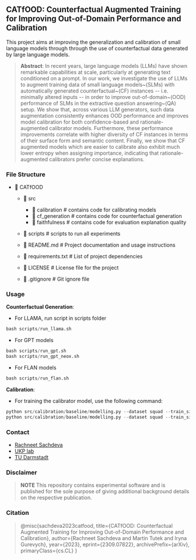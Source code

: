 ## CATfOOD: Counterfactual Augmented Training for Improving Out-of-Domain Performance and Calibration

This project aims at improving the generalization and calibration of small language models through through the
use of counterfactual data generated by large language models.

> **Abstract**: In recent years, large language models (LLMs) have shown remarkable capabilities at scale, particularly
> at generating text conditioned on a prompt.
> In our work, we investigate the use of LLMs to augment training data of small language models~(SLMs) with
> automatically
> generated counterfactual~(CF) instances -- i.e. minimally altered inputs -- in order to improve out-of-domain~(OOD)
> performance of SLMs in the extractive question answering~(QA) setup.
> We show that, across various LLM generators, such data augmentation consistently enhances OOD performance and improves
> model calibration for both confidence-based and rationale-augmented calibrator models.
> Furthermore, these performance improvements correlate with higher diversity of CF instances in terms of their surface
> form and semantic content.
> Finally, we show that CF augmented models which are easier to calibrate also exhibit much lower entropy when assigning
> importance, indicating that rationale-augmented calibrators prefer concise explanations.

### File Structure

- 📁 CATfOOD
    - 📁 src
        - 📁 calibration # contains code for calibrating models
        - 📁 cf_generation # contains code for counterfactual generation
        - 📁 faithfulness # contains code for evaluation explanation quality

    - 📁 scripts # scripts to run all experiments
    - 📄 README.md # Project documentation and usage instructions
    - 📄 requirements.txt # List of project dependencies
    - 📄 LICENSE # License file for the project
    - 📄 .gitignore # Git ignore file

### Usage

**Counterfactual Generation**:

- For LLAMA, run script in scripts folder

```python
bash scripts/run_llama.sh
```

- For GPT models

```python
bash scripts/run_gpt.sh
bash scripts/run_gpt_neox.sh
```

- For FLAN models

```python
bash scripts/run_flan.sh
```

**Calibration**:

- For training the calibrator model, use the following command:

```python
python src/calibration/baseline/modelling.py --dataset squad --train_size 500 --do_maxprob  # conf baseline
python src/calibration/baseline/modelling.py --dataset squad --train_size 500 --method shap --arg_n_tree 300 --arg_max_depth 20  # SHAPCal
```

### Contact

- [Rachneet Sachdeva](https://github.com/Rachneet)
- [UKP lab](https://www.ukp.tu-darmstadt.de/)
- [TU Darmstadt](https://www.tu-darmstadt.de/)

### Disclaimer

> **NOTE**
> This repository contains experimental software and is published for the sole purpose of giving additional background
> details on the respective publication.

### Citation 
> @misc{sachdeva2023catfood,
      title={CATfOOD: Counterfactual Augmented Training for Improving Out-of-Domain Performance and Calibration}, 
      author={Rachneet Sachdeva and Martin Tutek and Iryna Gurevych},
      year={2023},
      eprint={2309.07822},
      archivePrefix={arXiv},
      primaryClass={cs.CL}
}